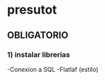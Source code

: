 <h1> presutot </h1>


<h2>OBLIGATORIO</h2>

<h3>1) instalar librerias </h3>

-Conexion a SQL
-Flatlaf (estilo)

